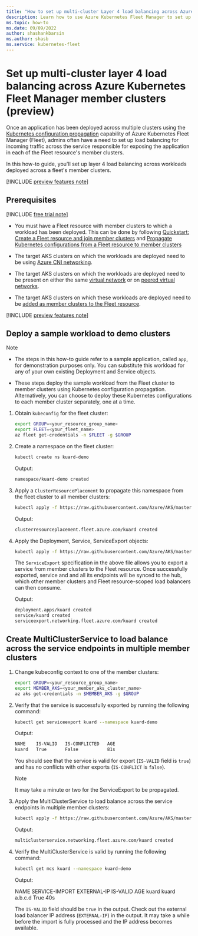 ```yaml
---
title: "How to set up multi-cluster Layer 4 load balancing across Azure Kubernetes Fleet Manager member clusters (preview)"
description: Learn how to use Azure Kubernetes Fleet Manager to set up multi-cluster Layer 4 load balancing across workloads deployed on multiple member clusters.
ms.topic: how-to
ms.date: 09/09/2022
author: shashankbarsin
ms.author: shasb
ms.service: kubernetes-fleet
---
```


# Set up multi-cluster layer 4 load balancing across Azure Kubernetes Fleet Manager member clusters (preview)

Once an application has been deployed across multiple clusters using the [Kubernetes configuration propagation](./configuration-propagation.md) capability of Azure Kubernetes Fleet Manager (Fleet), admins often have a need to set up load balancing for incoming traffic across the service responsible for exposing the application in each of the Fleet resource's member clusters.

In this how-to guide, you'll set up layer 4 load balancing across workloads deployed across a fleet's member clusters.

[!INCLUDE [preview features note](./includes/preview/preview-callout.md)]

## Prerequisites

[!INCLUDE [free trial note](../../includes/quickstarts-free-trial-note.md)]

* You must have a Fleet resource with member clusters to which a workload has been deployed. This can be done by following [Quickstart: Create a Fleet resource and join member clusters](quickstart-create-fleet-and-members.md) and [Propagate Kubernetes configurations from a Fleet resource to member clusters](configuration-propagation.md)

* The target AKS clusters on which the workloads are deployed need to be using [Azure CNI networking](../aks/configure-azure-cni.md).

* The target AKS clusters on which the workloads are deployed need to be present on either the same [virtual network](../virtual-network/virtual-networks-overview.md) or on [peered virtual networks](../virtual-network/virtual-network-peering-overview.md).

* The target AKS clusters on which these workloads are deployed need to be [added as member clusters to the Fleet resource](./quickstart-create-fleet-and-members.md#join-member-clusters).

[!INCLUDE [preview features note](../../includes/azure-cli-prepare-your-environment-no-header.md)]

## Deploy a sample workload to demo clusters

> [!NOTE]
>
> * The steps in this how-to guide refer to a sample application, called `app`, for demonstration purposes only. You can substitute this workload for any of your own existing Deployment and Service objects.
>
> * These steps deploy the sample workload from the Fleet cluster to member clusters using Kubernetes configuration propagation. Alternatively, you can choose to deploy these Kubernetes configurations to each member cluster separately, one at a time.

1. Obtain `kubeconfig` for the fleet cluster:

	```bash
	export GROUP=<your_resource_group_name>
	export FLEET=<your_fleet_name>
	az fleet get-credentials -n $FLEET -g $GROUP
	```

1. Create a namespace on the fleet cluster:

    ```bash
	kubectl create ns kuard-demo
	```

    Output:

    ```bash
	namespace/kuard-demo created
	```

1. Apply a `ClusterResourcePlacement` to propagate this namespace from the fleet cluster to all member clusters:

    ```bash
	kubectl apply -f https://raw.githubusercontent.com/Azure/AKS/master/examples/fleet/kuard/kuard-crp.yaml
	```
 
    Output:

    ```bash
	clusterresourceplacement.fleet.azure.com/kuard created
	```

1. Apply the Deployment, Service, ServiceExport objects:

	```bash
	kubectl apply -f https://raw.githubusercontent.com/Azure/AKS/master/examples/fleet/kuard/kuard-export-service.yaml
	```

	The `ServiceExport` specification in the above file allows you to export a service from member clusters to the Fleet resource. Once successfully exported, service and and all its endpoints will be synced to the hub, which other member clusters and Fleet resource-scoped load balancers can then consume.


    Output:

    ```bash
	deployment.apps/kuard created
    service/kuard created
    serviceexport.networking.fleet.azure.com/kuard created
	```

## Create MultiClusterService to load balance across the service endpoints in multiple member clusters


1. Change kubeconfig context to one of the member clusters:

    ```bash
    export GROUP=<your_resource_group_name>
	export MEMBER_AKS=<your_member_aks_cluster_name>
	az aks get-credentials -n $MEMBER_AKS -g $GROUP
	```

1. Verify that the service is successfully exported by running the following command:

	```bash
	kubectl get serviceexport kuard --namespace kuard-demo
	```

    Output:

    ```bash
	NAME    IS-VALID   IS-CONFLICTED   AGE
    kuard   True       False           81s
	```    

	You should see that the service is valid for export (`IS-VALID` field is `true`) and has no conflicts with other exports (`IS-CONFLICT` is `false`). 

	> [!NOTE]
	> It may take a minute or two for the ServiceExport to be propagated.


1. Apply the MultiClusterService to load balance across the service endpoints in multiple member clusters:

	```bash
    kubectl apply -f https://raw.githubusercontent.com/Azure/AKS/master/examples/fleet/kuard/kuard-mcs.yaml
    ```

    Output:

    ```bash
	multiclusterservice.networking.fleet.azure.com/kuard created
	```

1. Verify the MultiClusterService is valid by running the following command:

	```bash
	kubectl get mcs kuard --namespace kuard-demo
	```

    Output:

    NAME    SERVICE-IMPORT   EXTERNAL-IP     IS-VALID   AGE
    kuard   kuard            a.b.c.d         True       40s

	The `IS-VALID` field should be `true` in the output. Check out the external load balancer IP address (`EXTERNAL-IP`) in the output. It may take a while before the import is fully processed and the IP address becomes available.

